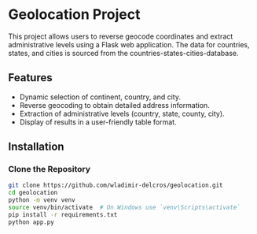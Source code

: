 # Geolocation Project

This project allows users to reverse geocode coordinates and extract administrative levels using a Flask web application. The data for countries, states, and cities is sourced from the countries-states-cities-database.

## Features

- Dynamic selection of continent, country, and city.
- Reverse geocoding to obtain detailed address information.
- Extraction of administrative levels (country, state, county, city).
- Display of results in a user-friendly table format.

## Installation

### Clone the Repository

```bash
git clone https://github.com/wladimir-delcros/geolocation.git
cd geolocation
python -m venv venv
source venv/bin/activate  # On Windows use `venv\Scripts\activate`
pip install -r requirements.txt
python app.py
